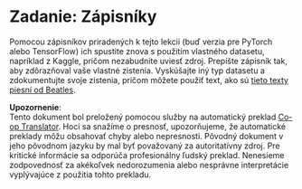 <!--
CO_OP_TRANSLATOR_METADATA:
{
  "original_hash": "bc690ecf68b38d311cc9e12f3144a28c",
  "translation_date": "2025-08-25T21:42:33+00:00",
  "source_file": "lessons/5-NLP/14-Embeddings/assignment.md",
  "language_code": "sk"
}
-->
# Zadanie: Zápisníky

Pomocou zápisníkov priradených k tejto lekcii (buď verzia pre PyTorch alebo TensorFlow) ich spustite znova s použitím vlastného datasetu, napríklad z Kaggle, pričom nezabudnite uviesť zdroj. Prepíšte zápisník tak, aby zdôrazňoval vaše vlastné zistenia. Vyskúšajte iný typ datasetu a zdokumentujte svoje zistenia, pričom môžete použiť text, ako sú [tieto texty piesní od Beatles](https://www.kaggle.com/datasets/jenlooper/beatles-lyrics).

**Upozornenie**:  
Tento dokument bol preložený pomocou služby na automatický preklad [Co-op Translator](https://github.com/Azure/co-op-translator). Hoci sa snažíme o presnosť, upozorňujeme, že automatické preklady môžu obsahovať chyby alebo nepresnosti. Pôvodný dokument v jeho pôvodnom jazyku by mal byť považovaný za autoritatívny zdroj. Pre kritické informácie sa odporúča profesionálny ľudský preklad. Nenesieme zodpovednosť za akékoľvek nedorozumenia alebo nesprávne interpretácie vyplývajúce z použitia tohto prekladu.